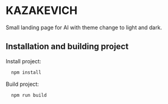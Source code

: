 # KAZAKEVICH

Small landing page for AI with theme change to light and dark.

## Installation and building project

Install project:

```bash
  npm install
```

Build project:

```bash
  npm run build
```
